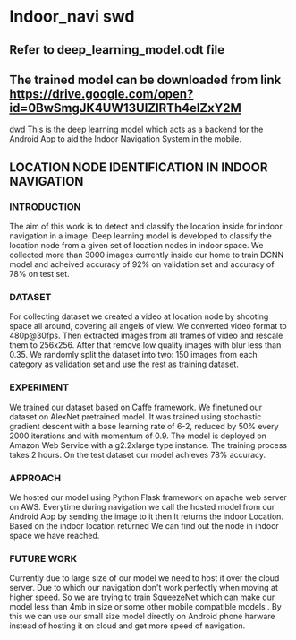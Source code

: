 # Indoor_navi swd

## Refer to deep_learning_model.odt file

## The trained model can be downloaded from link https://drive.google.com/open?id=0BwSmgJK4UW13UlZlRTh4elZxY2M 
dwd
This is the deep learning model which acts as a backend for the Android App to aid the Indoor Navigation System in the mobile.

## LOCATION NODE IDENTIFICATION IN INDOOR NAVIGATION

### INTRODUCTION

The aim of this work is to detect and classify the location inside for indoor navigation in a image. Deep learning model is developed to classify the location node from a given set of location nodes in indoor space. We collected more than 3000 images currently inside our home to train DCNN model and acheived accuracy of 92% on validation set and accuracy of 78% on test set.

### DATASET

For collecting dataset we created a video at location node by shooting space all around, covering all angels of view. We converted video format to 480p@30fps. Then extracted images from all frames of video and rescale them to 256x256. After that remove low quality images with blur less than 0.35. We randomly split the dataset into two: 150 images from each category as validation set and use the rest as training dataset.

### EXPERIMENT

We trained our dataset based on Caffe framework. We finetuned our dataset on AlexNet pretrained model. It was trained using stochastic gradient descent with a base learning rate of 6-2, reduced by 50% every 2000 iterations and with momentum of 0.9. The model is deployed on Amazon Web Service with a g2.2xlarge type instance. The training process takes 2 hours.
On the test dataset our model achieves 78% accuracy.

### APPROACH

We hosted our model using Python Flask framework on apache web server on AWS. Everytime during navigation we call the hosted model from our Android App by sending the image to it then It returns the indoor Location. Based on the indoor location returned We can find out the node in indoor space we have reached.

### FUTURE WORK

Currently due to large size of our model we need to host it over the cloud server. Due to which our navigation don't work perfectly when moving at higher speed. So we are trying to train SqueezeNet which can make our model less than 4mb in size or some other mobile compatible models . By this we can use our small size model directly on Android phone harware instead of hosting it on cloud and get more speed of navigation.

